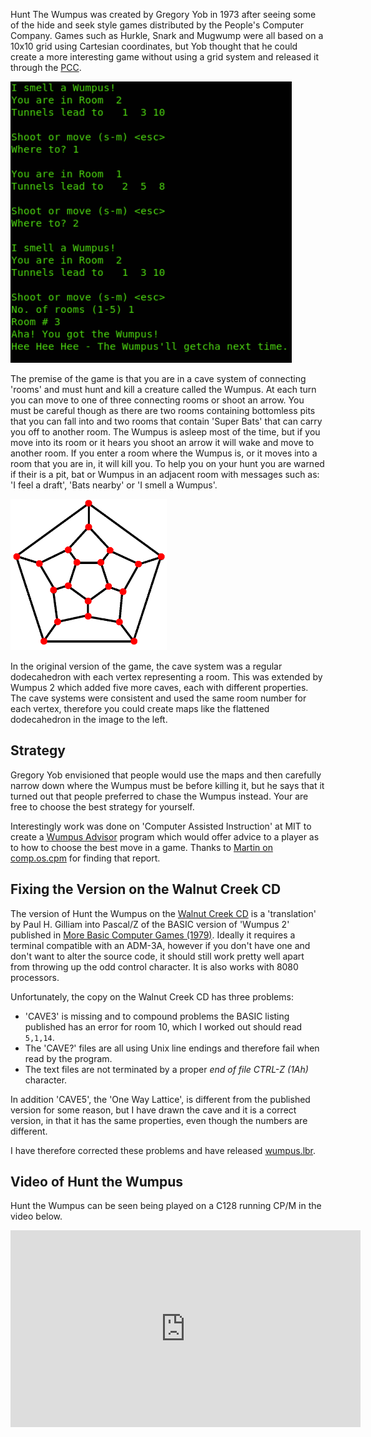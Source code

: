 Hunt The Wumpus was created by Gregory Yob in 1973 after seeing some of the hide and seek style games distributed by the People's Computer Company.  Games such as  Hurkle, Snark and Mugwump were all based on a 10x10 grid using Cartesian coordinates, but Yob thought that he could create a more interesting game without using a grid system and released it through the [PCC](https://archive.computerhistory.org/resources/access/text/2017/09/102661095/102661095-05-v2-n2-acc.pdf "People's Computer Company Newletter - Vol 2. No. 2 - November 1973").

<img src="/img/articles/cpm_wumpus.png" class="img-right" style="width: 450px; clear: right;">

The premise of the game is that you are in a cave system of connecting 'rooms' and must hunt and kill a creature called the Wumpus.  At each turn you can move to one of three connecting rooms or shoot an arrow.  You must be careful though as there are two rooms containing bottomless pits that you can fall into and two rooms that contain 'Super Bats' that can carry you off to another room.  The Wumpus is asleep most of the time, but if you move into its room or it hears you shoot an arrow it will wake and move to another room.  If you enter a room where the Wumpus is, or it moves into a room that you are in, it will kill you.  To help you on your hunt you are warned if their is a pit, bat or Wumpus in an adjacent room with messages such as: 'I feel a draft', 'Bats nearby' or 'I smell a Wumpus'.

<a href="https://github.com/lawrencewoodman/techtinkering.com/blob/master/attribution.md" title="Attribution Details"><img src="/img/articles/496px-Dodecahedron_schlegel_diagram.png" class="img-left" style="width: 250px; clear: left;"></a>

In the original version of the game, the cave system was a regular dodecahedron with each vertex representing a room.  This was extended by Wumpus 2 which added five more caves, each with different properties.  The cave systems were consistent and used the same room number for each vertex, therefore you could create maps like the flattened dodecahedron in the image to the left.

## Strategy

Gregory Yob envisioned that people would use the maps and then carefully narrow down where the Wumpus must be before killing it, but he says that it turned out that people preferred to chase the Wumpus instead.  Your are free to choose the best strategy for yourself.

Interestingly work was done on 'Computer Assisted Instruction' at MIT to create a [Wumpus Advisor](https://archive.org/details/DTIC_ADA036678/page/n3) program which would offer advice to a player as to how to choose the best move in a game.  Thanks to [Martin on comp.os.cpm](https://groups.google.com/d/msg/comp.os.cpm/aTdGmgDKF-c/2YIrPicqCgAJ) for finding that report.

## Fixing the Version on the Walnut Creek CD

The version of Hunt the Wumpus on the [Walnut Creek CD](http://www.classiccmp.org/cpmarchives/ftp.php?b=cpm%2FSoftware%2FWalnutCD%2Fsimtel%2Fsigm%2Fvols000%2Fvol021 "/simtel/sigm/vols000/vol021") is a 'translation' by Paul H. Gilliam into Pascal/Z of the BASIC version of 'Wumpus 2' published in [More Basic Computer Games (1979)](https://www.atariarchives.org/morebasicgames/showpage.php?page=181).  Ideally it requires a terminal compatible with an ADM-3A, however if you don't have one and don't want to alter the source code, it should still work pretty well apart from throwing up the odd control character.  It is also works with 8080 processors.

Unfortunately, the copy on the Walnut Creek CD has three problems:
* 'CAVE3' is missing and to compound problems the BASIC listing published has an error for room 10, which I worked out should read `5,1,14`.
* The 'CAVE?' files are all using Unix line endings and therefore fail when read by the program.
* The text files are not terminated by a proper _end of file CTRL-Z (1Ah)_ character.

In addition 'CAVE5', the 'One Way Lattice', is different from the published version for some reason, but I have drawn the cave and it is a correct version, in that it has the same properties, even though the numbers are different.

I have therefore corrected these problems and have released [wumpus.lbr](/downloads/wumpus.lbr).

## Video of Hunt the Wumpus

Hunt the Wumpus can be seen being played on a C128 running CP/M in the video below.

<div class="youtube-wrapper">
  <iframe width="560" height="315" src="https://www.youtube.com/embed/CL9jo6yhXVM" frameborder="0" allow="accelerometer; autoplay; encrypted-media; gyroscope; picture-in-picture" allowfullscreen></iframe>
</div>

